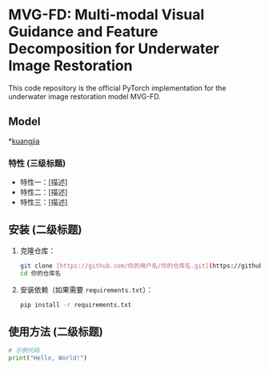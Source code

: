 # MVG-FD: Multi-modal Visual Guidance and Feature Decomposition for Underwater Image Restoration

This code repository is the official PyTorch implementation for the underwater image restoration model MVG-FD. 

## Model

*[kuangjia](images/results/kuangjia.pdf)

### 特性 (三级标题)

* 特性一：[描述]
* 特性二：[描述]
* 特性三：[描述]

## 安装 (二级标题)

1.  克隆仓库：
    ```bash
    git clone [https://github.com/你的用户名/你的仓库名.git](https://github.com/你的用户名/你的仓库名.git)
    cd 你的仓库名
    ```
2.  安装依赖（如果需要 `requirements.txt`）：
    ```bash
    pip install -r requirements.txt
    ```

## 使用方法 (二级标题)

```python
# 示例代码
print("Hello, World!")
